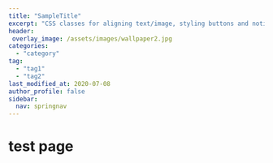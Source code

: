 ```yaml
---
title: "SampleTitle"
excerpt: "CSS classes for aligning text/image, styling buttons and notices, and more."
header:
 overlay_image: /assets/images/wallpaper2.jpg
categories:
  - "category"
tag:
  - "tag1"
  - "tag2"
last_modified_at: 2020-07-08
author_profile: false
sidebar: 
  nav: springnav
---
```



# test page
